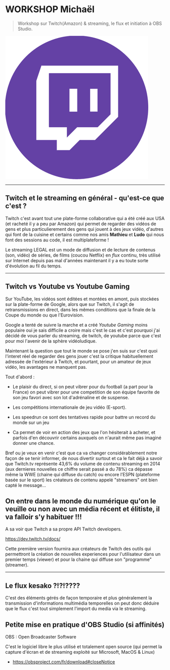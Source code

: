 # WORKSHOP Michaël

> Workshop sur Twitch(Amazon) & streaming, le flux et initiation à OBS Studio.

![Twitch](Twitch.png)

-------------------------------------------------------

## Twitch et le streaming en général - qu'est-ce que c'est ?

Twitch c'est avant tout une plate-forme collaborative qui a été créé aux USA (et racheté il y a peu par Amazon) qui permet de regarder des vidéos de gens et plus particulierement des gens qui jouent à des jeux vidéo, d'autres qui font de la cuisine et certains comme nos amis **Mathieu** et **Ludo** qui nous font des sessions au code, il est multiplateforme !

Le streaming LEGAL est un mode de diffusion et de lecture de contenus (son, vidéo) de séries, de films (coucou Netflix) en _flux_ continu, très utilisé sur Internet depuis pas mal d'années maintenant il y a eu toute sorte d'évolution au fil du temps.

--------------------------------

## Twitch vs Youtube vs Youtube Gaming

Sur YouTube, les vidéos sont éditées et montées en amont, puis stockées sur la plate-forme de Google, alors que sur Twitch, il s'agit de retransmissions en direct, dans les mêmes conditions que la finale de la Coupe du monde ou que l'Eurovision.

Google a tenté de suivre la marche et a créé _Youtube Gaming_ moins populaire oui je sais difficile a croire mais c'est le cas  et c'est pourquoi j'ai décidé de vous parler du streaming, de twitch, de youtube parce que c'est pour moi l'avenir de la sphère vidéoludique.

Maintenant la question que tout le monde se pose j'en suis sur c'est quoi l'interet réel de regarder des gens jouer c'est la critique habituellement adressée de l'extérieur à Twitch, et pourtant, pour un amateur de jeux vidéo, les avantages ne manquent pas.

Tout d'abord :

- Le plaisir du direct, si on peut vibrer pour du football (a part pour la France) on peut vibrer pour une competition de son équipe favorite de son jeu favori avec son lot d'adrénaline et de suspense.

- Les compétitions internationale de jeu vidéo (E-sport). 
- Les speedrun ce sont des tentatives rapide pour battre un record du monde sur un jeu 
- Ca permet de voir en action des jeux que l'on hésiterait à acheter, et parfois d'en découvrir certains auxquels on n'aurait même pas imaginé donner une chance.

Bref ou je veux en venir c'est que ca va changer considérablement notre façon de se tenir informer, de nous divertir surtout et ca le fait déjà a savoir que Twitch.tv représente 43,6% du volume de contenu streaming en 2014 (aux dernieres nouvelles ce chiffre serait passé a du 78%) ca dépasse même la WWE (chaine qui diffuse du catch) ou encore l’ESPN (plateforme basée sur le sport) les créateurs de contenu appelé "streamers" ont bien capté le message...

## On entre dans le monde du numérique qu'on le veuille ou non avec un média récent et élitiste, il va falloir s'y habituer !!!

A sa voir que Twitch a sa propre API Twitch developers.

https://dev.twitch.tv/docs/

Cette première version fournira aux créateurs de Twitch des outils qui permettront la création de nouvelles experiences pour l'utilisateur dans un premier temps (viewer) et pour la chaine qui diffuse son "programme" (streamer).

--------------------------------------------------

## Le flux kesako ?!?!????

C'est des éléments gérés de façon temporaire et plus généralement la transmission d'informations multimédia temporelles on peut donc déduire que le flux c'est tout simplement l'import du media via le streaming.

## Petite mise en pratique d'OBS Studio (si affinités)

OBS : Open Broadcaster Software

C'est le logiciel libre le plus utilisé et totalement open source (qui permet la capture d'écran et de streaming exploité sur Microsoft, MacOS & Linux)

- https://obsproject.com/fr/download#closeNotice


